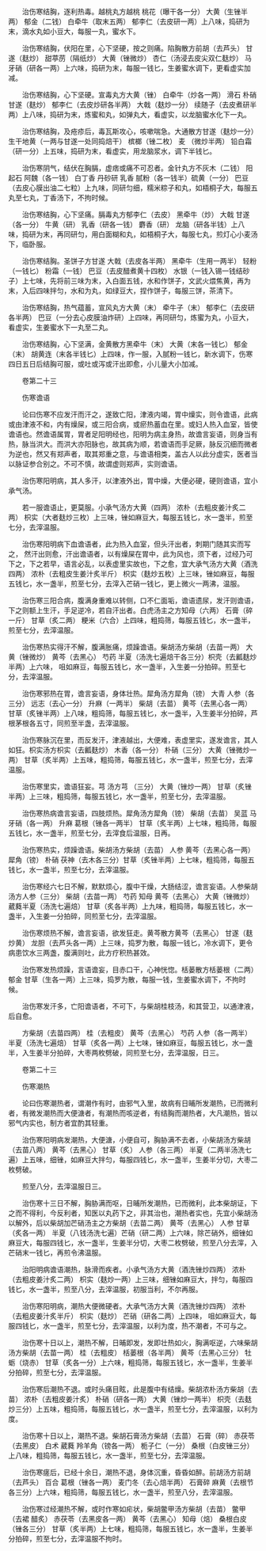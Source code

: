<!-- { "loadSidebar": true } -->
　　治伤寒结胸，逐利热毒。越桃丸方越桃 桃花（曝干各一分） 大黄（生锉半两） 郁金（二钱） 白牵牛（取末五两） 郁李仁（去皮研一两）上八味，捣研为末，滴水丸如小豆大，每服一丸，蜜水下。

　　治伤寒结胸，伏阳在里，心下坚硬，按之则痛。陷胸散方前胡（去芦头） 甘遂（麸炒） 甜葶苈（隔纸炒） 大黄（锉微炒） 杏仁（汤浸去皮尖双仁麸炒） 马牙硝（研各一两）上六味，捣研为末，每服一钱匕，生姜蜜水调下，更看虚实加减。

　　治伤寒结胸，心下坚硬。宣毒丸方大黄（锉） 白牵牛（炒各一两） 滑石 朴硝 甘遂（麸炒） 郁李仁（去皮炒研各半两） 大戟（麸炒一分） 续随子（去皮煮研半两）上八味，捣研为末，炼蜜和丸，如弹丸大，看虚实，以龙脑蜜水化下一丸。

　　治伤寒结胸，及疮疹后，毒瓦斯攻心，咳嗽喘急。大通散方甘遂（麸炒一分） 生干地黄（一两与甘遂一处同捣焙干） 槟榔（锉二枚） 麦 （微炒半两） 铅白霜（研一分）上五味，捣研为末，看虚实，用龙脑浆水，调下半钱匕。

　　治伤寒阴气，结伏在胸膈，虚痞或痛不可忍者。金针丸方不灰木（二钱） 阳起石 阿魏（各一钱） 白丁香 丹砂研 乳香 腻粉（各一钱半）硫黄（一分） 巴豆（去皮心膜出油二七粒）上九味，同研匀细，糯米粽子和丸，如梧桐子大，每服五丸至七丸，丁香汤下，不拘时候。

　　治伤寒结胸，心下坚痛。膈毒丸方郁李仁（去皮） 黑牵牛（炒） 大戟 甘遂（各一分） 牛黄（研） 乳香（研各一钱） 麝香（研） 龙脑（研各半钱）上八味，捣研为末，再同研匀，用白面糊和丸，如梧桐子大，每服七丸，煎灯心小麦汤下，临卧服。

　　治伤寒结胸。圣饼子方甘遂 大戟（去皮各半两） 黑牵牛（生用一两半） 轻粉（一钱匕） 粉霜（一钱） 巴豆（去皮醋煮黄十四枚） 水银（一钱入锡一钱结砂子）上七味，先将前三味为末，入白面五钱，水和作饼子，文武火煨焦黄，再为末，入后四味拌匀，水和为丸，如绿豆大，捏作饼子，每服三饼，茶清下。

　　治伤寒结胸，热气蕴蓄，宣风丸方大黄（末） 牵牛子（末） 郁李仁（去皮研各半两） 巴豆（一分去心皮膜油炸研）上四味，再同研匀，炼蜜为丸，小豆大，看虚实，生姜蜜水下一丸至二丸。

　　治伤寒结胸，心下坚满，金黄散方黑牵牛（末） 大黄（末各一钱匕） 郁金（末） 胡黄连（末各半钱匕）上四味，作一服，入腻粉一钱匕，新水调下，伤寒四日五日后结胸可服，或吐或泻或汗出即愈，小儿量大小加减。

　　卷第二十三

　　伤寒谵语

　　论曰伤寒不应发汗而汗之，遂致亡阳，津液内竭，胃中燥实，则令谵语，此病或由津液不和，内有燥屎，或三阳合病，或瘀热蓄血在里。或妇人热入血室，皆使谵语也。然谵语属胃，胃者足阳明经也，阳明为病主身热，故谵言妄语，则身当有热，脉当洪大。而洪大亦阳脉也，故其病为顺，若谵语而手足厥，脉反沉细而微者为逆也，然又有郑声者，取其郑重之意，与谵语相类，盖古人以此分虚实，医者当以脉证参合别之。不可不慎，故谓虚则郑声，实则谵语。

　　治伤寒阳明病，其人多汗，以津液外出，胃中燥，大便必硬，硬则谵语，宜小承气汤。

　　若一服谵语止，更莫服。小承气汤方大黄（四两） 浓朴（去粗皮姜汁炙二两） 枳实（大者麸炒三枚）上三味，锉如麻豆大，每服五钱匕，水一盏半，煎至七分，去滓温服。

　　治伤寒阳明病下血谵语者，此为热入血室，但头汗出者，刺期门随其实而写之， 然汗出则愈，汗出谵语者，以有燥屎在胃中，此为风也，须下者，过经乃可下之，下之若早，语言必乱，以表虚里实故也，下之愈，宜大承气汤方大黄（酒洗四两） 浓朴（去粗皮生姜汁炙半斤） 枳实（麸炒五枚）上三味，锉如麻豆，每服五钱匕，水一盏半，煎至七分，去滓入芒硝一钱匕，更上微火一两沸，温服。

　　治伤寒三阳合病，腹满身重难以转侧，口不仁面垢，谵语遗尿，发汗则谵语，下之则额上生汗，手足逆冷，若自汗出者。白虎汤主之方知母（六两） 石膏（碎一斤） 甘草（炙二两） 粳米（六合）上四味，粗捣筛，每服五钱匕，水一盏半，煎至七分，去滓温服。

　　治伤寒热实得汗不解，腹满胀痛，烦躁谵语。柴胡汤方柴胡（去苗一两） 大黄（锉微炒） 黄芩（去黑心） 芍药 半夏（汤洗七遍焙干各三分）枳壳（去瓤麸炒半两）上六味， 咀如麻豆，每服五钱匕，水一盏半，入生姜一分拍碎。煎至七分，去滓温服。

　　治伤寒邪热在胃，谵言妄语，身体壮热。犀角汤方犀角（镑） 大青 人参（各三分） 远志（去心一分） 升麻（一两半） 柴胡（去苗） 黄芩（去黑心各一两） 甘草（炙锉半两）上八味，粗捣筛，每服五钱匕，水一盏半，入生姜半分拍碎，芦根茅根各五寸，同煎至半盏，去滓温服。

　　治伤寒脉沉在里，而反发汗，津液越出，大便难，表虚里实，遂发谵言，其人如狂。枳实汤方枳实（去瓤麸炒） 木香（各一分） 朴硝（三分） 大黄（锉微炒一两） 甘草（炙半两）上五味，粗捣筛，每服五钱匕，水一盏半，煎至七分，去滓温服。

　　治伤寒里实，谵语狂妄。芎 汤方芎 （三分） 大黄（锉炒一两） 甘草（炙锉半两）上三味，粗捣筛，每服五钱匕，水一盏半，煎至七分，去滓温服。

　　治伤寒热病谵言妄语，四肢烦热。犀角汤方犀角（镑） 柴胡（去苗） 吴蓝 马牙硝（各一两） 升麻 葛根（锉各一两半） 甘草（炙半两）上七味，粗捣筛，每服五钱匕，水一盏半，煎至七分，去滓食后温服，日再。

　　治伤寒热实，烦躁谵语。柴胡汤方柴胡（去苗） 人参 黄芩（去黑心各一两） 犀角（镑） 朴硝 茯神（去木各三分）甘草（炙锉半两）上七味，粗捣筛，每服五钱匕，水一盏半，煎至七分，去滓温服。

　　治伤寒经六七日不解，默默烦心，腹中干燥，大肠结涩，谵言妄语。人参柴胡汤方人参（三分） 柴胡（去苗一两） 芍药 知母 黄芩（去黑心） 大黄（锉微炒） 葳蕤半夏（汤洗七遍焙） 甘草（炙各半两）上九味，粗捣筛，每服五钱匕，水一盏半，入生姜一分拍碎，同煎至七分，去滓温服。

　　治伤寒烦热不解，谵言妄语，欲发狂走。黄芩散方黄芩（去黑心） 甘遂（麸炒黄） 龙胆（去芦头各一两）上三味，捣罗为散，每服一钱匕，冷水调下，更令病患饮水三两盏，腹满则吐，此方疗积热甚效。

　　治伤寒发热烦躁，言语谵妄，目赤口干，心神恍惚。栝蒌散方栝蒌根（二两） 郁金 甘草（生各一两）上三味，捣罗为散，每服一钱，生姜蜜水调下，不拘时候。

　　治伤寒发汗多，亡阳谵语者，不可下，与柴胡桂枝汤，和其营卫，以通津液，后自愈。

　　方柴胡（去苗四两） 桂（去粗皮） 黄芩（去黑心） 芍药 人参（各一两半） 半夏（汤洗七遍焙） 甘草（炙各一两）上七味，锉如麻豆，每服五钱匕，水一盏半，入生姜半分拍碎，大枣两枚劈破，同煎至七分，去滓温服，日三。

　　卷第二十三

　　伤寒潮热

　　论曰伤寒潮热者，谓潮作有时，由邪气入里，故病有日晡所发潮热，已而微利者，有微发潮热而大便溏者，有潮热而咳逆者，有结胸而潮热者，大凡潮热，皆以邪气内实也，制方者宜酌其轻重。

　　治伤寒阳明病发潮热，大便溏，小便自可，胸胁满不去者，小柴胡汤方柴胡（去苗八两） 黄芩（去黑心） 甘草（炙） 人参（各三两） 半夏（二两半汤洗七遍）上五味，细锉，如麻豆大拌匀，每服四钱匕，水一盏半，生姜半分切，大枣二枚劈破。

　　煎至八分，去滓温服日三。

　　治伤寒十三日不解，胸胁满而呕，日晡所发潮热，已而微利，此本柴胡证，下之而不得利，今反利者，知医以丸药下之，非其治也，潮热者实也，先宜小柴胡汤以解外，后以柴胡加芒硝汤主之方柴胡（去苗二两） 黄芩（去黑心） 人参 甘草（炙各一两） 半夏（八钱汤洗七遍）芒硝（研二两）上六味，除芒硝外，细锉如麻豆大，每服四钱匕，水一盏半，生姜半分切，大枣二枚劈破，煎至八分去滓，入芒硝末一钱匕，再煎令沸温服。

　　治阳明病谵语潮热，脉滑而疾者。小承气汤方大黄（酒洗锉炒四两） 浓朴（去粗皮姜汁炙二两） 枳实（麸炒一两）上三味，细锉如麻豆大，拌匀，每服四钱匕，水一盏半，煎至八分，去滓温服，初服当利，不尔再服。

　　治伤寒阳明病，潮热大便微硬者。大承气汤方大黄（酒洗锉炒四两） 浓朴（去粗皮姜汁炙半斤） 枳实（麸炒） 芒硝（研各二两）上四味， 咀如麻豆大，每服四钱匕，水一盏半，煎至七分，去滓温服，以利为度，热不潮者，不可与之。

　　治伤寒十日以上，潮热不解，日晡即发，发即壮热如火，胸满呕逆，六味柴胡汤方柴胡（去苗一两） 桂（去粗皮） 栝蒌根（各半两） 黄芩（去黑心三分） 牡蛎（烧赤） 甘草（炙各一分）上六味，粗捣筛，每服五钱匕，水一盏半，生姜半分拍碎，煎至七分，去滓温服。

　　治伤寒后潮热不退。或时头痛目眩，此是腹中有结燥。柴胡浓朴汤方柴胡（去苗） 浓朴（去粗皮姜汁炙） 朴硝（研各一两） 大黄（锉炒一两半） 枳壳（去麸炒三分）上五味，粗捣筛，每服五钱匕，水一盏半，煎至七分，去滓温服，以利为度。

　　治伤寒十日以上，潮热不退。柴胡石膏汤方柴胡（去苗） 石膏（碎） 赤茯苓（去黑皮） 白术 葳蕤 羚羊角（镑各一两） 栀子仁（一分） 桑根（白皮锉三分）上八味，粗捣筛，每服五钱匕，水一盏半，煎至七分，去滓温服。

　　治伤寒瘥后，已经十余日，潮热不退，身体沉重，昏昏如醉。前胡汤方前胡（去芦头） 百合 葛根（锉各一两） 麦门冬（去心焙半两） 石膏碎 麻黄（去根节各三分）上六味，粗捣筛，每服五钱匕，水一盏半，煎至八分，去滓温服。

　　治伤寒过经潮热不解，或时作寒如疟状，柴胡鳖甲汤方柴胡（去苗） 鳖甲（去裙 醋炙） 赤茯苓（去黑皮各一两） 黄芩（去黑心） 知母（焙） 桑根白皮（锉各三分） 甘草（炙半两）上七味，粗捣筛，每服五钱匕，水一盏半，生姜半分拍碎，煎至七分，去滓温服不拘时。

